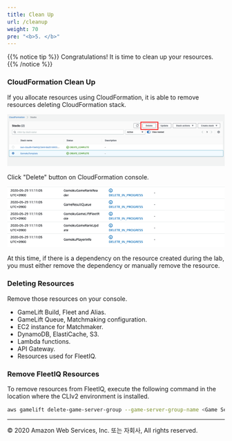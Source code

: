 ```yaml
---
title: Clean Up
url: /cleanup
weight: 70
pre: "<b>5. </b>"
---
```



{{% notice tip %}}
Congratulations! It is time to clean up your resources.
{{% /notice %}}


### CloudFormation Clean Up 

If you allocate resources using CloudFormation, it is able to remove resources deleting CloudFormation stack.

![Clean](./images/Clean-0[en].png)

Click "Delete" button on CloudFormation console.

![Clean](./images/Clean-1[en].png)

At this time, if there is a dependency on the resource created during the lab, you must either remove the dependency or manually remove the resource.

### Deleting Resources

Remove those resources on your console.

* GameLift Build, Fleet and Alias.
* GameLift Queue, Matchmaking configuration.
* EC2 instance for Matchmaker.
* DynamoDB, ElastiCache, S3.
* Lambda functions.
* API Gateway.
* Resources used for FleetIQ.


### Remove FleetIQ Resources

To remove resources from FleetIQ, execute the following command in the location where the CLIv2 environment is installed.    

```sh
aws gamelift delete-game-server-group --game-server-group-name <Game Server Group Name>
```

---
<p align="left">
© 2020 Amazon Web Services, Inc. 또는 자회사, All rights reserved.
</p>

